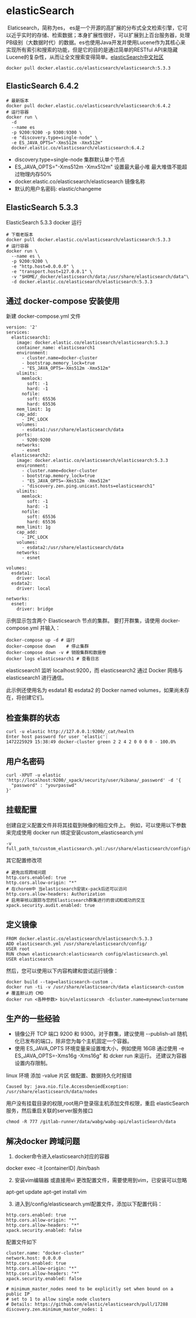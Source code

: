 # elasticSearch

​ Elaticsearch，简称为es， es是一个开源的高扩展的分布式全文检索引擎，它可以近乎实时的存储、检索数据；本身扩展性很好，可以扩展到上百台服务器，处理PB级别（大数据时代）的数据。es也使用Java开发并使用Lucene作为其核心来实现所有索引和搜索的功能，但是它的目的是通过简单的RESTful API来隐藏Lucene的复杂性，从而让全文搜索变得简单。[elasticSearch中文社区](https://elasticsearch.cn/article/)

```shell
docker pull docker.elastic.co/elasticsearch/elasticsearch:5.3.3
```

## ElasticSearch 6.4.2

```shell
# 最新版本
docker pull docker.elastic.co/elasticsearch/elasticsearch:6.4.2
# 运行容器
docker run \
  -d 
  --name es
  -p 9200:9200 -p 9300:9300 \
  -e "discovery.type=single-node" \
  -e ES_JAVA_OPTS="-Xms512m -Xmx512m"
  docker.elastic.co/elasticsearch/elasticsearch:6.4.2
```
- discovery.type=single-node        集群默认单个节点  
- ES_JAVA_OPTS="-Xms512m -Xmx512m" 设置最大最小堆  最大堆值不能超过物理内存50%  
- docker.elastic.co/elasticsearch/elasticsearch 镜像名称
- 默认的用户名密码: elastic/changeme

## ElasticSearch 5.3.3

ElasticSearch 5.3.3 docker 运行

```shell
# 下载老版本
docker pull docker.elastic.co/elasticsearch/elasticsearch:5.3.3
# 运行容器
docker run \
  --name es \
  -p 9200:9200 \
  -e "http.host=0.0.0.0" \
  -e "transport.host=127.0.0.1" \
  -v "$HOME/_docker/elasticsearch/data:/usr/share/elasticsearch/data"\
  -d docker.elastic.co/elasticsearch/elasticsearch:5.3.3
```

## 通过 docker-compose 安装使用

新建 docker-compose.yml 文件

```shell
version: '2'
services:
  elasticsearch1:
    image: docker.elastic.co/elasticsearch/elasticsearch:5.3.3
    container_name: elasticsearch1
    environment:
      - cluster.name=docker-cluster
      - bootstrap.memory_lock=true
      - "ES_JAVA_OPTS=-Xms512m -Xmx512m"
    ulimits:
      memlock:
        soft: -1
        hard: -1
      nofile:
        soft: 65536
        hard: 65536
    mem_limit: 1g
    cap_add:
      - IPC_LOCK
    volumes:
      - esdata1:/usr/share/elasticsearch/data
    ports:
      - 9200:9200
    networks:
      - esnet
  elasticsearch2:
    image: docker.elastic.co/elasticsearch/elasticsearch:5.3.3
    environment:
      - cluster.name=docker-cluster
      - bootstrap.memory_lock=true
      - "ES_JAVA_OPTS=-Xms512m -Xmx512m"
      - "discovery.zen.ping.unicast.hosts=elasticsearch1"
    ulimits:
      memlock:
        soft: -1
        hard: -1
      nofile:
        soft: 65536
        hard: 65536
    mem_limit: 1g
    cap_add:
      - IPC_LOCK
    volumes:
      - esdata2:/usr/share/elasticsearch/data
    networks:
      - esnet

volumes:
  esdata1:
    driver: local
  esdata2:
    driver: local

networks:
  esnet:
    driver: bridge
```

示例显示包含两个 Elasticsearch 节点的集群。 要打开群集，请使用 docker-compose.yml 并输入：

```shell
docker-compose up -d # 运行
docker-compose down    # 停止集群
docker-compose down -v # 销毁集群和数据卷
docker logs elasticsearch1 # 查看日志
```

elasticsearch1 监听 localhost:9200，而 elasticsearch2 通过 Docker 网络与 elasticsearch1 进行通信。

此示例还使用名为 esdata1 和 esdata2 的 Docker named volumes，如果尚未存在，将创建它们。

## 检查集群的状态

```shell
curl -u elastic http://127.0.0.1:9200/_cat/health
Enter host password for user 'elastic':
1472225929 15:38:49 docker-cluster green 2 2 4 2 0 0 0 0 - 100.0%
```

## 用户名密码

```shell
curl -XPUT -u elastic 'http://localhost:9200/_xpack/security/user/kibana/_password' -d '{
  "password" : "yourpasswd"
}'
```

## 挂载配置

创建自定义配置文件并将其挂载到映像的相应文件上。 例如，可以使用以下参数来完成使用 docker run 绑定安装custom_elasticsearch.yml

```shell
-v full_path_to/custom_elasticsearch.yml:/usr/share/elasticsearch/config/elasticsearch.yml

```

其它配置修改项

```shell
# 避免出现跨域问题
http.cors.enabled: true
http.cors.allow-origin: "*"
# 在chorem中 当elasticsearch安装x-pack后还可以访问
http.cors.allow-headers: Authorization
# 启用审核以跟踪与您的Elasticsearch群集进行的尝试和成功的交互
xpack.security.audit.enabled: true
```

## 定义镜像

```shell
FROM docker.elastic.co/elasticsearch/elasticsearch:5.3.3
ADD elasticsearch.yml /usr/share/elasticsearch/config/
USER root
RUN chown elasticsearch:elasticsearch config/elasticsearch.yml
USER elasticsearch
```
然后，您可以使用以下内容构建和尝试运行镜像：

```shell
docker build --tag=elasticsearch-custom .
docker run -ti -v /usr/share/elasticsearch/data elasticsearch-custom
# 覆盖默认的 CMD 
docker run <各种参数> bin/elasticsearch -Ecluster.name=mynewclustername

```

## 生产的一些经验

+ 镜像公开 TCP 端口 9200 和 9300。对于群集，建议使用 --publish-all 随机化已发布的端口，除非您为每个主机固定一个容器。
+ 使用 ES_JAVA_OPTS 环境变量来设置堆大小，例如使用 16GB 通过使用 -e ES_JAVA_OPTS=-Xms16g -Xms16g" 和 dcker run 来运行。 还建议为容器设置内存限制。

linux 环境 添加 -value 片区 做配置、数据持久化时报错

```
Caused by: java.nio.file.AccessDeniedException: /usr/share/elasticsearch/data/nodes
```

用户没有挂载目录的权限,root用户登录宿主机添加文件权限，重启 elasticSearch 服务，然后重启关联的server服务接口

```shell
chmod -R 777 /gitlab-runner/data/wabg/wabg-api/elasticSearch/data
```

## 解决docker 跨域问题

1. docker命令进入elasticsearch对应的容器

docker exec -it [containerID] /bin/bash

2. 安装vim编辑器 或直接用vi
更改配置文件，需要使用到vim，已安装可以忽略

apt-get update
apt-get install vim

3. 进入到/config/elasticsearch.yml配置文件，添加以下配置代码：

```shell
http.cors.enabled: true
http.cors.allow-origin: "*"
http.cors.allow-headers: "*"
xpack.security.enabled: false

```
配置文件如下

```shell
cluster.name: "docker-cluster"
network.host: 0.0.0.0
http.cors.enabled: true
http.cors.allow-origin: "*"
http.cors.allow-headers: "*"
xpack.security.enabled: false

# minimum_master_nodes need to be explicitly set when bound on a public IP
# set to 1 to allow single node clusters
# Details: https://github.com/elastic/elasticsearch/pull/17288
discovery.zen.minimum_master_nodes: 1
```